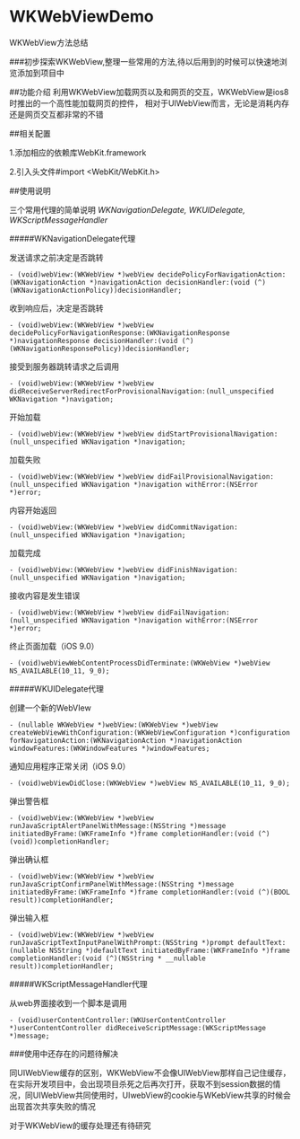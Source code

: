 # WKWebViewDemo
WKWebView方法总结

###初步探索WKWebView,整理一些常用的方法,待以后用到的时候可以快速地浏览添加到项目中

##功能介绍
利用WKWebView加载网页以及和网页的交互，WKWebView是ios8时推出的一个高性能加载网页的控件，
相对于UIWebView而言，无论是消耗内存还是网页交互都非常的不错

##相关配置

1.添加相应的依赖库WebKit.framework

2.引入头文件#import <WebKit/WebKit.h>

##使用说明

三个常用代理的简单说明  *WKNavigationDelegate, WKUIDelegate, WKScriptMessageHandler*

#####WKNavigationDelegate代理

发送请求之前决定是否跳转

    - (void)webView:(WKWebView *)webView decidePolicyForNavigationAction:(WKNavigationAction *)navigationAction decisionHandler:(void (^)(WKNavigationActionPolicy))decisionHandler;

收到响应后，决定是否跳转

    - (void)webView:(WKWebView *)webView decidePolicyForNavigationResponse:(WKNavigationResponse *)navigationResponse decisionHandler:(void (^)(WKNavigationResponsePolicy))decisionHandler;

接受到服务器跳转请求之后调用

    - (void)webView:(WKWebView *)webView didReceiveServerRedirectForProvisionalNavigation:(null_unspecified WKNavigation *)navigation;

开始加载

    - (void)webView:(WKWebView *)webView didStartProvisionalNavigation:(null_unspecified WKNavigation *)navigation;

加载失败

    - (void)webView:(WKWebView *)webView didFailProvisionalNavigation:(null_unspecified WKNavigation *)navigation withError:(NSError *)error;
  
内容开始返回

    - (void)webView:(WKWebView *)webView didCommitNavigation:(null_unspecified WKNavigation *)navigation;

加载完成

    - (void)webView:(WKWebView *)webView didFinishNavigation:(null_unspecified WKNavigation *)navigation;

接收内容是发生错误

    - (void)webView:(WKWebView *)webView didFailNavigation:(null_unspecified WKNavigation *)navigation withError:(NSError *)error;

终止页面加载（iOS 9.0）

    - (void)webViewWebContentProcessDidTerminate:(WKWebView *)webView NS_AVAILABLE(10_11, 9_0);


#####WKUIDelegate代理

创建一个新的WebVIew

    - (nullable WKWebView *)webView:(WKWebView *)webView createWebViewWithConfiguration:(WKWebViewConfiguration *)configuration forNavigationAction:(WKNavigationAction *)navigationAction windowFeatures:(WKWindowFeatures *)windowFeatures;

通知应用程序正常关闭（iOS 9.0）

    - (void)webViewDidClose:(WKWebView *)webView NS_AVAILABLE(10_11, 9_0);

弹出警告框

    - (void)webView:(WKWebView *)webView runJavaScriptAlertPanelWithMessage:(NSString *)message initiatedByFrame:(WKFrameInfo *)frame completionHandler:(void (^)(void))completionHandler;

弹出确认框

    - (void)webView:(WKWebView *)webView runJavaScriptConfirmPanelWithMessage:(NSString *)message initiatedByFrame:(WKFrameInfo *)frame completionHandler:(void (^)(BOOL result))completionHandler;

弹出输入框

    - (void)webView:(WKWebView *)webView runJavaScriptTextInputPanelWithPrompt:(NSString *)prompt defaultText:(nullable NSString *)defaultText initiatedByFrame:(WKFrameInfo *)frame completionHandler:(void (^)(NSString * __nullable result))completionHandler;

#####WKScriptMessageHandler代理

从web界面接收到一个脚本是调用

    - (void)userContentController:(WKUserContentController *)userContentController didReceiveScriptMessage:(WKScriptMessage *)message;


###使用中还存在的问题待解决

同UIWebView缓存的区别，WKWebView不会像UIWebView那样自己记住缓存，在实际开发项目中，会出现项目杀死之后再次打开，获取不到session数据的情况，同UIWebView共同使用时，UIwebView的cookie与WKebView共享的时候会出现首次共享失败的情况

对于WKWebView的缓存处理还有待研究


